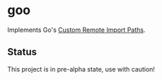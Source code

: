 # goo

Implements Go's [Custom Remote Import Paths](https://golang.org/cmd/go/#hdr-Remote_import_paths).

## Status

This project is in pre-alpha state, use with caution!
